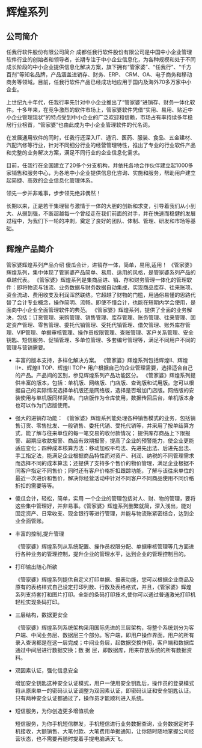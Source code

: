 # 辉煌系列 <Badge text="管家婆" />
## 公司简介
任我行软件股份有限公司简介
成都任我行软件股份有限公司是中国中小企业管理软件行业的创始者和领导者，长期专注于中小企业信息化，为各种规模和处于不同成长阶段的中小企业提供信息化解决方案，旗下拥有“管家婆”、“任我行”、“千方百剂”等知名品牌，产品涵盖进销存、财务、ERP、 CRM、OA、电子商务和移动商务等领域。目前，任我行软件产品已经成功地应用于国内及海外70多万家中小企业。

上世纪九十年代，任我行率先针对中小企业推出了“管家婆”进销存、财务一体化软件。十多年来，在竞争激烈的软件市场上，管家婆软件凭借“实用、易用、贴近中小企业管理现状”的特点受到中小企业的广泛欢迎和信赖，市场占有率持续多年稳居行业榜首，“管家婆”也由此成为中小企业管理软件的代名词。

在发展通用软件的同时，任我行还深入IT、通讯、医药、服装、食品、五金建材、汽配汽修等行业，针对不同细分行业的经营管理特性，推出了专业的行业软件产品和完整的业务解决方案，满足不同行业的企业信息化需求。

目前，任我行在全国建立了20多个分支机构，并依托各地合作伙伴建立起1000多家销售和服务中心，为各地中小企业提供信息化咨询、实施和服务，帮助用户建立起简捷、高效的企业信息化管理体系。

领先一步并非难事，步步领先绝非偶然！

长期以来，正是若干集理智与激情于一体的大胆的创新和求变，引导着我们从小到大、从弱到强，不断超越每一个曾经走在我们前面的对手，并在快速而稳健的发展过程中，为我们下一轮的冲刺，奠定了良好的团队、体制、管理、研发和市场等基础。
## 辉煌产品简介

管家婆辉煌系列产品介绍
傻瓜会计，进销存一体，简单，易用,适用！
《管家婆》辉煌系列，集中体现了管家婆产品简单、易用、适用的风格，是管家婆系列产品的卓越代表。
《管家婆》辉煌系列是集商品进、销、存和财务管理一体化的管理软件：即将物流与钱流、业务数据与财务数据自动集成，实现商品库存、往来账项、资金流动、费用收支及利润浑然联结。它超越了财物的门槛，用通俗易懂的思路代替了会计专业概念，操作简明、流畅。即使不懂会计，也能在短期内学会使用，是面向中小企业全面管理软件的典范。
《管家婆》辉煌系列，提供了全面的业务解决，包括：订货管理、采购管理、销售管理、库存管理、账务管理、往来管理、固定资产管理、零售管理、委托代销管理、受托代销管理、借欠管理、账外库存管理、VIP管理、单据审核管理、操作员权限管理、查账管理、客户关系管理、安全钥匙、短信服务、促销管理、多单位管理、多套编号管理等，满足不同用户不同的管理与营销需要。
- 丰富的版本支持，多样化解决方案。
《管家婆》辉煌系列包括辉煌Ⅱ、辉煌II+、辉煌II TOP、辉煌Ⅱ TOP+ 用户根据自己的企业管理需要，选择适合自己的产品。产品间的区别，参见辉煌系列产品功能区分。
《管家婆》辉煌系列提供丰富的版本，包括：单机版、网络版、门店版、查询版和试用版。您可以根据自己的实际情况选择单机版还是网络版，选择是否增加门店版。网络版的安装使用与单机版同样简单。门店版作为仓库使用，数据传回后台，单机版本身也可以作为门店版使用。
-  强大的进销存功能： 
《管家婆》辉煌系列能处理各种销售模式的业务，包括销售订货、零售批发、一般销售、委托代销、受托代销等，并采用了按单结算方式，能了解与往来单位的每一笔交易的收付款情况； 提供库存商品上下限报警、超期应收款报警、商品有效期报警，提高了企业的预警能力，使企业更能适应变化；四种成本核算方法：移动加权平均法、先进先出法、后进先出法、手工指定法，能满足企业根据商品特性而对资产、利润、纳税的不同管理需求而选择不同的成本算法；还提供了支持多个售价的物价管理，满足企业根据不同客户指定不同售价；同时还有客户价格折扣跟踪功能，了解与该往来单位的最近一次进价和售价，解决你经营活动中针对不同客户不同商品使用不同价格折扣的需要等等。 

-  傻瓜会计，轻松，简单，实用
 一个企业的管理包括对人、财、物的管理，要将这些集中管理好，并非易事。《管家婆》辉煌系列删繁就简，深入浅出，能对固定资产、日常收支、现金银行等进行管理，并能与物流账紧密结合，达到企业全面管账。   

-  丰富的控制,提升管理

   《管家婆》辉煌系列从系统配置、操作员权限分配、单据审核管理等几方面进行各种业务的管理控制，提升企业的管理水平，达到企业的管理控制目的。 

-  打印输出随心所欲 

   《管家婆》辉煌系列提供自定义打印单据、报表功能，您可以根据企业商品及原有的表格样式自己设定打印列数、行数及表格格式，并且，《管家婆》辉煌系列支持套打和图片打印。全新的条码打印技术,使你可以通过普通激光打印机轻松实现条码打印。   

-  三层结构，数据更安全

   《管家婆》辉煌系列系统架构采用国际先进的三层架构，将整个系统划分为客户端、中间业务层、数据层三个部分。客户端，即用户操作界面，用户的所有录入查询都是在这一层完成；中间业务层，起数据交换作用，客户端和数据库通过中间层进行数据交换；数 据 层，即数据库，用来存放系统的所有数据资料。

-  双因素认证，强化信息安全

    增加安全钥匙这种安全认证模式，用户一使用安全钥匙后，操作员的登录模式将从原来单一的密码认认证调整为双因素认证，即密码认证和安全钥匙认证。只有两种安全认证都通过了，操作员才能顺利进入系统。
-  短信服务，为你创造更多增值机会

    短信服务，为你手机短信群发，手机短信进行业务数据查询，业务数据定时手机接收，大额销售、大笔付款、大笔费用单据通知，让你随时随地掌握公司经营状态，也不需要再随时提着手提电脑满天飞。
 
